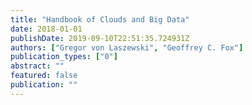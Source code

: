 ```yaml
---
title: "Handbook of Clouds and Big Data"
date: 2018-01-01
publishDate: 2019-09-10T22:51:35.724931Z
authors: ["Gregor von Laszewski", "Geoffrey C. Fox"]
publication_types: ["0"]
abstract: ""
featured: false
publication: ""
---
```


